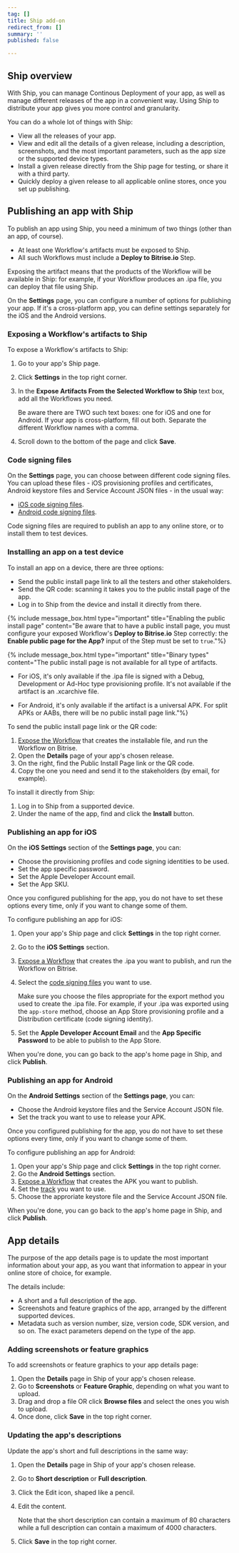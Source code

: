 ```yaml
---
tag: []
title: Ship add-on
redirect_from: []
summary: ''
published: false

---
```

## Ship overview

With Ship, you can manage Continous Deployment of your app, as well as manage different releases of the app in a convenient way. Using Ship to distribute your app gives you more control and granularity. 

You can do a whole lot of things with Ship:

* View all the releases of your app.
* View and edit all the details of a given release, including a description, screenshots, and the most important parameters, such as the app size or the supported device types. 
* Install a given release directly from the Ship page for testing, or share it with a third party.
* Quickly deploy a given release to all applicable online stores, once you set up publishing.

## Publishing an app with Ship

To publish an app using Ship, you need a minimum of two things (other than an app, of course). 

* At least one Workflow's artifacts must be exposed to Ship.
* All such Workflows must include a **Deploy to Bitrise.io** Step.

Exposing the artifact means that the products of the Workflow will be available in Ship: for example, if your Workflow produces an .ipa file, you can deploy that file using Ship. 

On the **Settings** page, you can configure a number of options for publishing your app. If it's a cross-platform app, you can define settings separately for the iOS and the Android versions. 

### Exposing a Workflow's artifacts to Ship

To expose a Workflow's artifacts to Ship:

1. Go to your app's Ship page. 
2. Click **Settings** in the top right corner. 
3. In the **Expose Artifacts From the Selected Workflow to Ship** text box, add all the Workflows you need. 

   Be aware there are TWO such text boxes: one for iOS and one for Android. If your app is cross-platform, fill out both. Separate the different Workflow names with a comma. 
4. Scroll down to the bottom of the page and click **Save**. 

### Code signing files

On the **Settings** page, you can choose between different code signing files. You can upload these files - iOS provisioning profiles and certificates, Android keystore files and Service Account JSON files - in the usual way:

* [iOS code signing files](/code-signing/ios-code-signing/code-signing-index/).
* [Android code signing files](/code-signing/android-code-signing/android-code-signing-index/).

Code signing files are required to publish an app to any online store, or to install them to test devices. 

### Installing an app on a test device

To install an app on a device, there are three options:

* Send the public install page link to all the testers and other stakeholders. 
* Send the QR code: scanning it takes you to the public install page of the app. 
* Log in to Ship from the device and install it directly from there. 

{% include message_box.html type="important" title="Enabling the public install page" content="Be aware that to have a public install page, you must configure your exposed Workflow's **Deploy to Bitrise.io** Step correctly: the **Enable public page for the App?** input of the Step must be set to `true`."%}

{% include message_box.html type="important" title="Binary types" content="The public install page is not available for all type of artifacts.

* For iOS, it's only available if the .ipa file is signed with a Debug, Development or Ad-Hoc type provisioning profile. It's not available if the artifact is an .xcarchive file.


* For Android, it's only available if the artifact is a universal APK. For split APKs or AABs, there will be no public install page link."%}

To send the public install page link or the QR code:

1. [Expose the Workflow](/deploy/ship/#exposing-a-workflows-artifacts-to-ship) that creates the installable file, and run the Workflow on Bitrise. 
2. Open the **Details** page of your app's chosen release. 
3. On the right, find the Public Install Page link or the QR code. 
4. Copy the one you need and send it to the stakeholders (by email, for example).

To install it directly from Ship:

1. Log in to Ship from a supported device. 
2. Under the name of the app, find and click the **Install** button. 

### Publishing an app for iOS

On the **iOS Settings** section of the **Settings page**, you can:

* Choose the provisioning profiles and code signing identities to be used.
* Set the app specific password. 
* Set the Apple Developer Account email. 
* Set the App SKU.

Once you configured publishing for the app, you do not have to set these options every time, only if you want to change some of them. 

To configure publishing an app for iOS:

1. Open your app's Ship page and click **Settings** in the top right corner.
2. Go to the **iOS Settings** section. 
3. [Expose a Workflow](/deploy/ship/#exposing-a-workflows-artifacts-to-ship) that creates the .ipa you want to publish, and run the Workflow on Bitrise. 
4. Select the [code signing files](/deploy/ship/#code-signing-files) you want to use. 

   Make sure you choose the files appropriate for the export method you used to create the .ipa file. For example, if your .ipa was exported using the `app-store` method, choose an App Store provisioning profile and a Distribution certificate (code signing identity).
5. Set the **Apple Developer Account Email** and the **App Specific Password** to be able to publish to the App Store. 

When you're done, you can go back to the app's home page in Ship, and click **Publish**.

### Publishing an app for Android

On the **Android Settings** section of the **Settings page**, you can:

* Choose the Android keystore files and the Service Account JSON file. 
* Set the track you want to use to release your APK.

Once you configured publishing for the app, you do not have to set these options every time, only if you want to change some of them. 

To configure publishing an app for Android:

1. Open your app's Ship page and click **Settings** in the top right corner.
2. Go the **Android Settings** section.
3. [Expose a Workflow](/deploy/ship/#exposing-a-workflows-artifacts-to-ship) that creates the APK you want to publish. 
4. Set the [track](https://developers.google.com/android-publisher/tracks) you want to use. 
5. Choose the approriate keystore file and the Service Account JSON file. 

When you're done, you can go back to the app's home page in Ship, and click **Publish**.

## App details 

The purpose of the app details page is to update the most important information about your app, as you want that information to appear in your online store of choice, for example. 

The details include:

* A short and a full description of the app.
* Screenshots and feature graphics of the app, arranged by the different supported devices. 
* Metadata such as version number, size, version code, SDK version, and so on. The exact parameters depend on the type of the app. 

### Adding screenshots or feature graphics

To add screenshots or feature graphics to your app details page:

1. Open the **Details** page in Ship of your app's chosen release. 
2. Go to **Screenshots** or **Feature Graphic**, depending on what you want to upload.
3. Drag and drop a file OR click **Browse files** and select the ones you wish to upload. 
4. Once done, click **Save** in the top right corner.  

### Updating the app's descriptions 

Update the app's short and full descriptions in the same way: 

1. Open the **Details** page in Ship of your app's chosen release. 
2. Go to **Short description** or **Full description**. 
3. Click the Edit icon, shaped like a pencil. 
4. Edit the content.

   Note that the short description can contain a maximum of 80 characters while a full description can contain a maximum of 4000 characters. 
5. Click **Save** in the top right corner. 